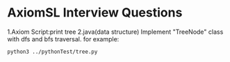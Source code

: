 # AxiomSL Interview Questions
1.Axiom Script:print tree
2.java(data structure)
Implement "TreeNode" class with dfs and bfs traversal.
for example:
~~~~
python3 ../pythonTest/tree.py 
~~~~
